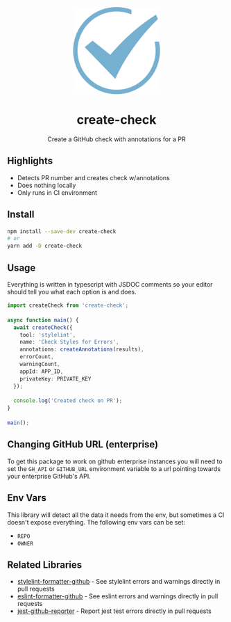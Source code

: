 <div align="center">
  <img  height="200"
    src="./logo.png">
  <h1>create-check</h1>
  <p>Create a GitHub check with annotations for a PR</p>
</div>

## Highlights

- Detects PR number and creates check w/annotations
- Does nothing locally
- Only runs in CI environment

## Install

```sh
npm install --save-dev create-check
# or
yarn add -D create-check
```

## Usage

Everything is written in typescript with JSDOC comments so your editor should tell you what each option is and does.

```ts
import createCheck from 'create-check';

async function main() {
  await createCheck({
    tool: 'stylelint',
    name: 'Check Styles for Errors',
    annotations: createAnnotations(results),
    errorCount,
    warningCount,
    appId: APP_ID,
    privateKey: PRIVATE_KEY
  });

  console.log('Created check on PR');
}

main();
```

## Changing GitHub URL (enterprise)

To get this package to work on github enterprise instances you will need to set the `GH_API` or `GITHUB_URL` environment variable to a url pointing towards your enterprise GitHub's API.

## Env Vars

This library will detect all the data it needs from the env, but sometimes a CI doesn't expose everything. The following env vars can be set:

- `REPO`
- `OWNER`

## Related Libraries

- [stylelint-formatter-github](https://github.com/hipstersmoothie/stylelint-formatter-github) - See stylelint errors and warnings directly in pull requests
- [eslint-formatter-github](https://github.com/hipstersmoothie/eslint-formatter-github) - See eslint errors and warnings directly in pull requests
- [jest-github-reporter](https://github.com/hipstersmoothie/jest-github-reporter) - Report jest test errors directly in pull requests

